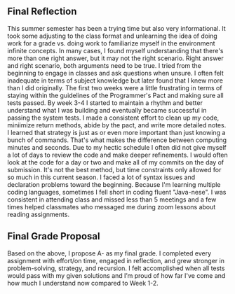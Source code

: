 ## Final Reflection
This summer semester has been a trying time but also very informational. 
It took some adjusting to the class format and unlearning the idea of doing work for a grade vs. doing work to familiarize myself in the environment infinite concepts.
In many cases, I found myself understanding that there's more than one right answer, but it may not the right scenario. Right answer and right scenario, both arguments need to be true. 
I tried from the beginning to engage in classes and ask questions when unsure. I often felt inadequate in terms of subject knowledge but later found that I knew more than I did originally. 
The first two weeks were a little frustrating in terms of staying within the guidelines of the Programmer's Pact and making sure all tests passed.
By week 3-4 I started to maintain a rhythm and better understand what I was building and eventually became successful in passing the system tests.
I made a consistent effort to clean up my code, miniimize return methods, abide by the pact, and write more detailed notes.
I learned that strategy is just as or even more important than just knowing a bunch of commands. That's what makes the difference between computing minutes and seconds.
Due to my hectic schedule I often did not give myself a lot of days to review the code and make deeper refinements. I would often look at the code for a day or two
and make all of my commits on the day of submission.
It's not the best method, but time constraints only allowed for so much in this current season.
I faced a lot of syntax issues and declaration problems toward the beginning. Because I'm learning multiple coding languages, sometimes I fell short in coding fluent "Java-nese".
I was consistent in attending class and missed less than 5 meetings and a few times helped classmates who messaged me during zoom lessons about reading assignments.
## Final Grade Proposal
Based on the above, I propose A- as my final grade. I completed every assignment with effort/on time, engaged in reflection, and grew stronger in problem-solving, strategy, and recursion. I felt accomplished when all tests would pass with my given solutions and I’m proud of how far I've come and how much I understand now compared to Week 1-2. 
